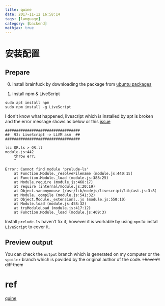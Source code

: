 ```yaml
---
title: quine
date: 2017-11-12 16:58:14
tags: [language]
category: [backend]
mathjax: true
---
```


# 安装配置

## Prepare

0. install brainfuck by downloading the package from [ubuntu packages](https://packages.ubuntu.com/search?keywords=bf)

1. install npm & LiveScript

```
sudo apt install npm
sudo npm install -g LiveScript
```

I don't know what happened, livescript which is installed by apt is broken and the error message shows as below or this [issue](https://github.com/mame/quine-relay/issues/86)

```
##################################
##  93: LiveScript -> LLVM asm  ##
##################################

lsc QR.ls > QR.ll
module.js:442
    throw err;
    ^

Error: Cannot find module 'prelude-ls'
    at Function.Module._resolveFilename (module.js:440:15)
    at Function.Module._load (module.js:388:25)
    at Module.require (module.js:468:17)
    at require (internal/module.js:20:19)
    at Object.<anonymous> (/usr/lib/nodejs/livescript/lib/ast.js:3:8)
    at Module._compile (module.js:541:32)
    at Object.Module._extensions..js (module.js:550:10)
    at Module.load (module.js:458:32)
    at tryModuleLoad (module.js:417:12)
    at Function.Module._load (module.js:409:3)
```

Install `prelude-ls` haven't fix it, however it is workable by using `npm` to install `LiveScript` to cover it.

## Preview output

You can check the `output` branch which is generated on my computer or the `spoiler` branch which is povided by the original author of the code. ~~I haven't diff them~~

# ref

[quine](https://github.com/mame/quine-relay)
